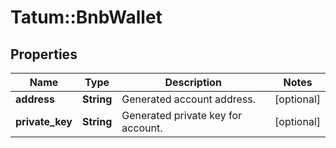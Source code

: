 # Tatum::BnbWallet

## Properties
Name | Type | Description | Notes
------------ | ------------- | ------------- | -------------
**address** | **String** | Generated account address. | [optional] 
**private_key** | **String** | Generated private key for account. | [optional] 

